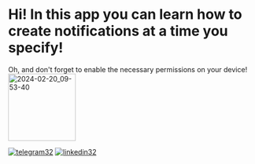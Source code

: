 # Hi! In this app you can learn how to create notifications at a time you specify!

Oh, and don't forget to enable the necessary permissions on your device! <img width="137" alt="2024-02-20_09-53-40" src="https://github.com/Avdors/MyNotification/assets/99538385/13a5af5b-5034-4f0e-b9f2-c1554933fafa">

[![telegram32](https://github.com/Avdors/StoreBDandRoom/assets/99538385/ffb92fd5-a7d9-48cb-bf3e-2289171d48aa)](https://t.me/Avdors)
[![linkedin32](https://github.com/Avdors/StoreBDandRoom/assets/99538385/730aafa0-6543-4b95-9362-e8524c8f35ec)](https://www.linkedin.com/in/dmitrii-v-856187268/)





